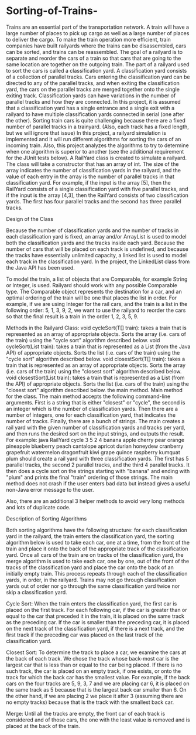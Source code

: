 # Sorting-of-Trains-
Trains are an essential part of the transportation network. A train will have a large number of places to pick up cargo as well as a large number of places to deliver the cargo. To make the train operation more efficient, train companies have built railyards where the trains can be disassembled, cars can be sorted, and trains can be reassembled. The goal of a railyard is to separate and reorder the cars of a train so that cars that are going to the same location are together on the outgoing train. The part of a railyard used to sort the cars is called a classification yard. A classification yard consists of a collection of parallel tracks. Cars entering the classification yard can be directed to any of the parallel tracks, and when exiting the classification yard, the cars on the parallel tracks are merged together onto the single exiting track.
Classification yards can have variations in the number of parallel tracks and how they are connected. In this project, it is assumed that a classification yard has a single entrance and a single exit with a railyard to have multiple classification yards connected in serial (one after the other). Sorting train cars is quite challenging because there are a fixed number of parallel tracks in a trainyard. (Also, each track has a fixed length, but we will ignore that issue) In this project, a railyard simulation is implemented and it will run different algorithms for sorting the cars of an incoming train. Also, this project analyzes the algorithms to try to determine when one algorithm is superior to another (see the additional requirement for the JUnit tests below). A RailYard class is created to simulate a railyard. The class will take a constructor that has an array of int. The size of the array indicates the number of classification yards in the railyard, and the value of each entry in the array is the number of parallel tracks in that classification yard. For example, if the input is the array [5], then the RailYard consists of a single classification yard with five parallel tracks, and if the input is the array [4,3], then the RailYard consists of two classification yards. The first has four parallel tracks and the second has three parallel tracks.
 
Design of the Class
 
Because the number of classification yards and the number of tracks in each classification yard is fixed, an array and/or ArrayList is used to model both the classification yards and the tracks inside each yard.  Because the number of cars that will be placed on each track is undefined, and because the tracks have essentially unlimited capacity,  a linked list is used to model each track in the classification yard. In the project, the LinkedList class from the Java API has been used. 
 
To model the train, a list of objects that are Comparable, for example String or Integer, is used.  Railyard should work with any possible Comparable type. The Comparable object represents the destination for a car, and an optimal ordering of the train will be one that places the list in order. For example, if we are using Integer for the rail cars, and the train is a list in the following order: 5, 1, 3, 9, 2, we want to use the railyard to reorder the cars so that the final result is a train in the order 1, 2, 3, 5, 9.
 
 
Methods in the Railyard Class:
void cycleSort(T[] train): takes a train that is represented as an array of appropriate objects. Sorts the array (i.e. cars of the train) using the "cycle sort" algorithm described below.
void cycleSort(List<T> train): takes a train that is represented as a List (from the Java API) of appropriate objects. Sorts the list (i.e. cars of the train) using the "cycle sort" algorithm described below.
void closestSort(T[] train): takes a train that is represented as an array of appropriate objects. Sorts the array (i.e. cars of the train) using the "closest sort" algorithm described below.
void closestSort(List<T> train): takes a train that is represented as a List (from the API) of appropriate objects. Sorts the list (i.e. cars of the train) using the "closest sort" algorithm described below.
the main method. Main method for the class. The main method accepts the following command-line arguments. First is a string that is either "closest" or "cycle", the second is an integer which is the number of classification yards. Then there are a number of integers, one for each classification yard, that indicates the number of tracks. Finally, there are a bunch of strings. The main creates a rail yard with the given number of classification yards and tracks per yard, and then runs the desired sort on the input strings, and outputs the result.
For example:
java RailYard cycle 3 5 2 4 banana apple cherry pear orange pineapple blueberry peach cantalope apricot durian honeydew cranberry grapefruit watermelon dragonfruit kiwi grape quince raspberry kumquat plum should create a rail yard with three classification yards. The first has 5 parallel tracks, the second 2 parallel tracks, and the third 4 parallel tracks. It then does a cycle sort on the strings starting with "banana" and ending with "plum" and prints the final "train" ordering of those strings. The main method does not crash if the user enters bad data but instead gives a useful non-Java error message to the user.
 
Also, there are an additional 3 helper methods to avoid very long methods and lots of duplicate code. 

 
Description of Sorting Algorithms
 
Both sorting algorithms have the following structure: for each classification yard in the railyard, the train enters the classification yard, the sorting algorithm below is used to take each car, one at a time, from the front of the train and place it onto the back of the appropriate track of the classification yard. Once all cars of the train are on tracks of the classification yard, the merge algorithm is used to take each car, one by one, out of the front of the tracks of the classification yard and place the car onto the back of an initially empty train. This process repeats through each of the classification yards, in order, in the railyard. Trains may not go through classification yards out of order nor go through the same classification yard twice nor skip a classification yard.
 
Cycle Sort: When the train enters the classification yard, the first car is placed on the first track. For each following car, if the car is greater than or equal to the car that preceded it in the train, it is placed on the same track as the preceding car. If the car is smaller than the preceding car, it is placed on the next track of the classification yard, if there is a next track, and the first track if the preceding car was placed on the last track of the classification yard.
 
Closest Sort: To determine the track to place a car, we examine the cars at the back of each track. We chose the track whose back-most car is the largest car that is less than or equal to the car being placed. If there is no such track, the car is placed on an empty track, if one exists, or onto the track for which the back car has the smallest value. For example, if the back cars on the four tracks are 5, 9, 3, 7 and we are placing car 6, it is placed on the same track as 5 because that is the largest back car smaller than 6. On the other hand, if we are placing 2 we place it after 3 (assuming there are no empty tracks) because that is the track with the smallest back car.
 
Merge: Until all the tracks are empty, the front car of each track is considered and of those cars, the one with the least value is removed and is placed at the back of the train.
